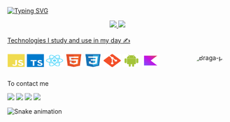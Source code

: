 [![Typing SVG](https://readme-typing-svg.herokuapp.com/?color=57BDDA&size=25&center=true&vStart=true&width=1000&lines=Hello,+welcome+to+my+repository,+I'm+Higor;I'm+a+programming+student!+👋+:%29)]([https://git.io/typing-svg](https://github.com/BragaHigor))

<div align="center">
  <a href="https://github.com/BragaHigor">
  <img height="165em" src="https://github-readme-stats.vercel.app/api?username=BragaHigor&show_icons=true&theme=react&include_all_commits=true&count_private=true"/>
  <img height="165em" src="https://github-readme-stats.vercel.app/api/top-langs/?username=BragaHigor&layout=compact&langs_count=7&theme=react"/>
</div>
<br>
 Technologies I study and use in my day ✍️
<br>
<div style="display: inline_block"><br>
  <a href="https://github.com/BragaHigor" target="_blank" rel="noopener noreferrer"><img align="center" alt="Braga-Js" height="30" width="40" src="https://raw.githubusercontent.com/devicons/devicon/master/icons/javascript/javascript-plain.svg"></a>
  <a href="https://github.com/BragaHigor" target="_blank" rel="noopener noreferrer"><img align="center" alt="Braga-Ts" height="30" width="40" src="https://raw.githubusercontent.com/devicons/devicon/master/icons/typescript/typescript-plain.svg"></a>
  <a href="https://github.com/BragaHigor" target="_blank" rel="noopener noreferrer"><img align="center" alt="Braga-React" height="30" width="40" src="https://raw.githubusercontent.com/devicons/devicon/master/icons/react/react-original.svg"></a>
  <a href="https://github.com/BragaHigor" target="_blank" rel="noopener noreferrer"><img align="center" alt="Braga-HTML" height="30" width="40" src="https://raw.githubusercontent.com/devicons/devicon/master/icons/html5/html5-original.svg"></a>
  <a href="https://github.com/BragaHigor" target="_blank" rel="noopener noreferrer"><img align="center" alt="Braga-CSS" height="30" width="40" src="https://raw.githubusercontent.com/devicons/devicon/master/icons/css3/css3-original.svg"></a>
  <a href="https://github.com/BragaHigor" target="_blank" rel="noopener noreferrer"><img align="center" alt="Braga-Git" height="30" width="40" src="https://github.com/devicons/devicon/blob/master/icons/git/git-original.svg"></a>
 <a href="https://github.com/BragaHigor" target="_blank" rel="noopener noreferrer"> <img align="center" alt="Braga-Android" height="30" width="40" src="https://github.com/devicons/devicon/blob/master/icons/android/android-plain.svg"></a>
  <a href="https://github.com/BragaHigor" target="_blank" rel="noopener noreferrer"><img align="center" alt="Braga-Kotlin" height="30" width="40" src="https://github.com/devicons/devicon/blob/master/icons/kotlin/kotlin-original.svg"></a>
  <a href="https://github.com/BragaHigor" target="_blank" rel="noopener noreferrer"><img align="right" alt="Braga-pic" height="150" style="border-radius:50px;" src="https://media.tenor.com/fmazToDCmlsAAAAd/rock-lee-training.gif?width=676&height=676"></a> 
</div>
  
  ##
To contact me
<br>

<div> 
  <a href="https://www.linkedin.com/in/higor-braga-99010ba1/" target="_blank" rel="noopener noreferrer"><img src="https://img.shields.io/badge/-LinkedIn-%230077B5?style=for-the-badge&logo=linkedin&logoColor=white" target="_blank" rel="noopener noreferrer"></a> 
  <a href = "mailto:higorbraga.s@gmail.com" target="_blank" rel="noopener noreferrer"><img src="https://img.shields.io/badge/Gmail-D14836?style=for-the-badge&logo=gmail&logoColor=white" target="_blank" rel="noopener noreferrer"></a>
  <a href="https://twitter.com/BragaHigor_" target="_blank" rel="noopener noreferrer"><img src="https://img.shields.io/badge/Twitter-1DA1F2?style=for-the-badge&logo=twitter&logoColor=white" target="_blank" rel="noopener noreferrer"></a>
  <a href="https://instagram.com/higorbraga.s" target="_blank" rel="noopener noreferrer"><img src="https://img.shields.io/badge/-Instagram-%23E4405F?style=for-the-badge&logo=instagram&logoColor=white" target="_blank" rel="noopener noreferrer"></a>
 
  ![Snake animation](https://github.com/BragaHigor/BragaHigor/blob/output/github-contribution-grid-snake.svg)
 
</div>
